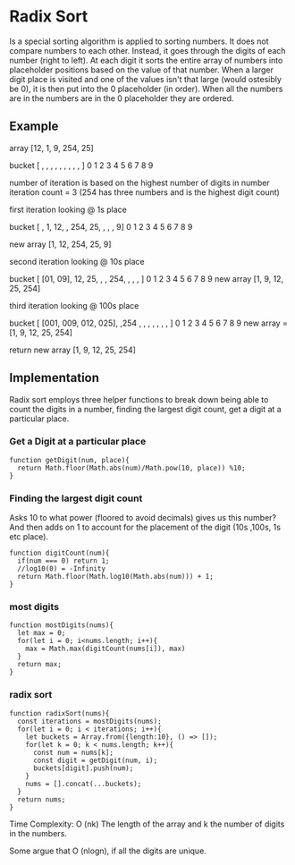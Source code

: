 # Radix Sort
Is a special sorting algorithm is applied to sorting numbers. It does not compare numbers to each other. Instead, it goes through the digits of each number (right to left). At each digit it sorts the entire array of numbers into placeholder positions based on the value of that number. When a larger digit place is visited and one of the values isn't that large (would ostesibly be 0), it is then put into the 0 placeholder (in order). When all the numbers are in the numbers are in the 0 placeholder they are ordered.

## Example

array [12, 1, 9, 254, 25]

bucket [ , , , , , , , , , ]
        0 1 2 3 4 5 6 7 8 9

number of iteration is based on the highest number of digits in number
iteration count = 3 (254 has three numbers and is the highest digit count)

first iteration looking @ 1s place

  bucket [ , 1, 12, , 254, 25, , , , 9]
          0  1   2 3  4    5  6 7 8 9

  new array [1, 12, 254, 25, 9]

second iteration looking @ 10s place

  bucket [ [01, 09], 12, 25, , , 254, , , , ]
              0      1   2  3 4   5  6 7 8 9
  new array [1, 9, 12, 25, 254]

third iteration looking @ 100s place

  bucket [ [001, 009, 012, 025], ,254 , , , , , , , ]
                  0             1  2   3 4 5 6 7 8 9
  new array = [1, 9, 12, 25, 254]

  return new array [1, 9, 12, 25, 254]

## Implementation
Radix sort employs three helper functions to break down being able to count the digits in a number,  finding the largest digit count, get a digit at a particular place.

### Get a Digit at a particular place
```
function getDigit(num, place){
  return Math.floor(Math.abs(num)/Math.pow(10, place)) %10;
}
```
### Finding the largest digit count
Asks 10 to what power (floored to avoid decimals) gives us this number? And then adds on 1 to account for the placement of the digit (10s ,100s, 1s etc place).
```
function digitCount(num){
  if(num === 0) return 1;
  //log10(0) = -Infinity
  return Math.floor(Math.log10(Math.abs(num))) + 1;
}
```
### most digits
```
function mostDigits(nums){
  let max = 0;
  for(let i = 0; i<nums.length; i++){
    max = Math.max(digitCount(nums[i]), max)
  }
  return max;
}
```

### radix sort

```
function radixSort(nums){
  const iterations = mostDigits(nums);
  for(let i = 0; i < iterations; i++){
    let buckets = Array.from({length:10}, () => []);
    for(let k = 0; k < nums.length; k++){
      const num = nums[k];
      const digit = getDigit(num, i);
      buckets[digit].push(num);
    }
    nums = [].concat(...buckets);
  }
  return nums;
}
```

Time Complexity: O (nk)
The length of the array and k the number of digits in the numbers.

Some argue that O (nlogn), if all the digits are unique.


